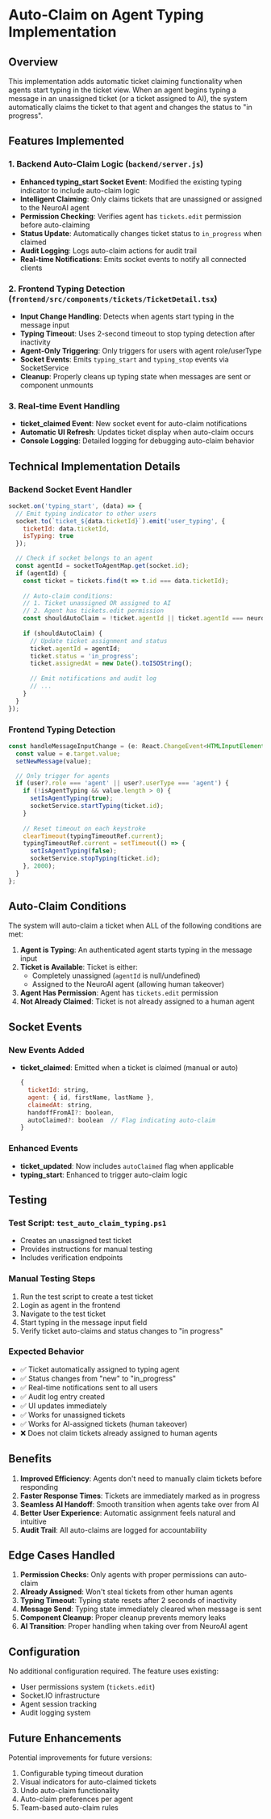 # Auto-Claim on Agent Typing Implementation

## Overview
This implementation adds automatic ticket claiming functionality when agents start typing in the ticket view. When an agent begins typing a message in an unassigned ticket (or a ticket assigned to AI), the system automatically claims the ticket to that agent and changes the status to "in progress".

## Features Implemented

### 1. Backend Auto-Claim Logic (`backend/server.js`)
- **Enhanced typing_start Socket Event**: Modified the existing typing indicator to include auto-claim logic
- **Intelligent Claiming**: Only claims tickets that are unassigned or assigned to the NeuroAI agent
- **Permission Checking**: Verifies agent has `tickets.edit` permission before auto-claiming
- **Status Update**: Automatically changes ticket status to `in_progress` when claimed
- **Audit Logging**: Logs auto-claim actions for audit trail
- **Real-time Notifications**: Emits socket events to notify all connected clients

### 2. Frontend Typing Detection (`frontend/src/components/tickets/TicketDetail.tsx`)
- **Input Change Handling**: Detects when agents start typing in the message input
- **Typing Timeout**: Uses 2-second timeout to stop typing detection after inactivity
- **Agent-Only Triggering**: Only triggers for users with agent role/userType
- **Socket Events**: Emits `typing_start` and `typing_stop` events via SocketService
- **Cleanup**: Properly cleans up typing state when messages are sent or component unmounts

### 3. Real-time Event Handling
- **ticket_claimed Event**: New socket event for auto-claim notifications
- **Automatic UI Refresh**: Updates ticket display when auto-claim occurs
- **Console Logging**: Detailed logging for debugging auto-claim behavior

## Technical Implementation Details

### Backend Socket Event Handler
```javascript
socket.on('typing_start', (data) => {
  // Emit typing indicator to other users
  socket.to(`ticket_${data.ticketId}`).emit('user_typing', {
    ticketId: data.ticketId,
    isTyping: true
  });

  // Check if socket belongs to an agent
  const agentId = socketToAgentMap.get(socket.id);
  if (agentId) {
    const ticket = tickets.find(t => t.id === data.ticketId);
    
    // Auto-claim conditions:
    // 1. Ticket unassigned OR assigned to AI
    // 2. Agent has tickets.edit permission
    const shouldAutoClaim = !ticket.agentId || ticket.agentId === neuroAIAgentId;
    
    if (shouldAutoClaim) {
      // Update ticket assignment and status
      ticket.agentId = agentId;
      ticket.status = 'in_progress';
      ticket.assignedAt = new Date().toISOString();
      
      // Emit notifications and audit log
      // ...
    }
  }
});
```

### Frontend Typing Detection
```typescript
const handleMessageInputChange = (e: React.ChangeEvent<HTMLInputElement>) => {
  const value = e.target.value;
  setNewMessage(value);

  // Only trigger for agents
  if (user?.role === 'agent' || user?.userType === 'agent') {
    if (!isAgentTyping && value.length > 0) {
      setIsAgentTyping(true);
      socketService.startTyping(ticket.id);
    }
    
    // Reset timeout on each keystroke
    clearTimeout(typingTimeoutRef.current);
    typingTimeoutRef.current = setTimeout(() => {
      setIsAgentTyping(false);
      socketService.stopTyping(ticket.id);
    }, 2000);
  }
};
```

## Auto-Claim Conditions

The system will auto-claim a ticket when ALL of the following conditions are met:

1. **Agent is Typing**: An authenticated agent starts typing in the message input
2. **Ticket is Available**: Ticket is either:
   - Completely unassigned (`agentId` is null/undefined)
   - Assigned to the NeuroAI agent (allowing human takeover)
3. **Agent Has Permission**: Agent has `tickets.edit` permission
4. **Not Already Claimed**: Ticket is not already assigned to a human agent

## Socket Events

### New Events Added
- **ticket_claimed**: Emitted when a ticket is claimed (manual or auto)
  ```javascript
  {
    ticketId: string,
    agent: { id, firstName, lastName },
    claimedAt: string,
    handoffFromAI?: boolean,
    autoClaimed?: boolean  // Flag indicating auto-claim
  }
  ```

### Enhanced Events
- **ticket_updated**: Now includes `autoClaimed` flag when applicable
- **typing_start**: Enhanced to trigger auto-claim logic

## Testing

### Test Script: `test_auto_claim_typing.ps1`
- Creates an unassigned test ticket
- Provides instructions for manual testing
- Includes verification endpoints

### Manual Testing Steps
1. Run the test script to create a test ticket
2. Login as agent in the frontend
3. Navigate to the test ticket
4. Start typing in the message input field
5. Verify ticket auto-claims and status changes to "in progress"

### Expected Behavior
- ✅ Ticket automatically assigned to typing agent
- ✅ Status changes from "new" to "in_progress"  
- ✅ Real-time notifications sent to all users
- ✅ Audit log entry created
- ✅ UI updates immediately
- ✅ Works for unassigned tickets
- ✅ Works for AI-assigned tickets (human takeover)
- ❌ Does not claim tickets already assigned to human agents

## Benefits

1. **Improved Efficiency**: Agents don't need to manually claim tickets before responding
2. **Faster Response Times**: Tickets are immediately marked as in progress
3. **Seamless AI Handoff**: Smooth transition when agents take over from AI
4. **Better User Experience**: Automatic assignment feels natural and intuitive
5. **Audit Trail**: All auto-claims are logged for accountability

## Edge Cases Handled

1. **Permission Checks**: Only agents with proper permissions can auto-claim
2. **Already Assigned**: Won't steal tickets from other human agents
3. **Typing Timeout**: Typing state resets after 2 seconds of inactivity
4. **Message Send**: Typing state immediately cleared when message is sent
5. **Component Cleanup**: Proper cleanup prevents memory leaks
6. **AI Transition**: Proper handling when taking over from NeuroAI agent

## Configuration

No additional configuration required. The feature uses existing:
- User permissions system (`tickets.edit`)
- Socket.IO infrastructure
- Agent session tracking
- Audit logging system

## Future Enhancements

Potential improvements for future versions:
1. Configurable typing timeout duration
2. Visual indicators for auto-claimed tickets
3. Undo auto-claim functionality
4. Auto-claim preferences per agent
5. Team-based auto-claim rules 